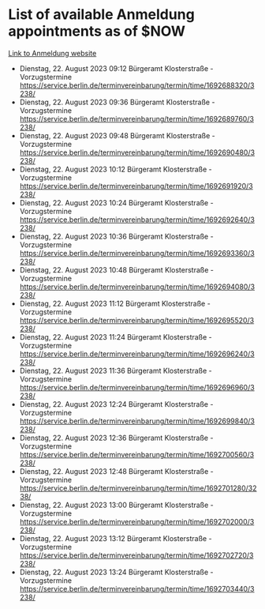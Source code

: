 # List of available Anmeldung appointments as of $NOW
[Link to Anmeldung website](https://service.berlin.de/terminvereinbarung/termin/tag.php?termin=1&anliegen[]=120686&dienstleisterlist=122210,122217,327316,122219,327312,122227,327314,122231,327346,122243,327348,122254,122252,329742,122260,329745,122262,329748,122271,327278,122273,327274,122277,327276,330436,122280,327294,122282,327290,122284,327292,122291,327270,122285,327266,122286,327264,122296,327268,150230,329760,122297,327286,122294,327284,122312,329763,122314,329775,122304,327330,122311,327334,122309,327332,317869,122281,327352,122279,329772,122283,122276,327324,122274,327326,122267,329766,122246,327318,122251,327320,122257,327322,122208,327298,122226,327300&herkunft=http%3A%2F%2Fservice.berlin.de%2Fdienstleistung%2F120686%2F)
- Dienstag, 22. August 2023 09:12 Bürgeramt Klosterstraße - Vorzugstermine https://service.berlin.de/terminvereinbarung/termin/time/1692688320/3238/
- Dienstag, 22. August 2023 09:36 Bürgeramt Klosterstraße - Vorzugstermine https://service.berlin.de/terminvereinbarung/termin/time/1692689760/3238/
- Dienstag, 22. August 2023 09:48 Bürgeramt Klosterstraße - Vorzugstermine https://service.berlin.de/terminvereinbarung/termin/time/1692690480/3238/
- Dienstag, 22. August 2023 10:12 Bürgeramt Klosterstraße - Vorzugstermine https://service.berlin.de/terminvereinbarung/termin/time/1692691920/3238/
- Dienstag, 22. August 2023 10:24 Bürgeramt Klosterstraße - Vorzugstermine https://service.berlin.de/terminvereinbarung/termin/time/1692692640/3238/
- Dienstag, 22. August 2023 10:36 Bürgeramt Klosterstraße - Vorzugstermine https://service.berlin.de/terminvereinbarung/termin/time/1692693360/3238/
- Dienstag, 22. August 2023 10:48 Bürgeramt Klosterstraße - Vorzugstermine https://service.berlin.de/terminvereinbarung/termin/time/1692694080/3238/
- Dienstag, 22. August 2023 11:12 Bürgeramt Klosterstraße - Vorzugstermine https://service.berlin.de/terminvereinbarung/termin/time/1692695520/3238/
- Dienstag, 22. August 2023 11:24 Bürgeramt Klosterstraße - Vorzugstermine https://service.berlin.de/terminvereinbarung/termin/time/1692696240/3238/
- Dienstag, 22. August 2023 11:36 Bürgeramt Klosterstraße - Vorzugstermine https://service.berlin.de/terminvereinbarung/termin/time/1692696960/3238/
- Dienstag, 22. August 2023 12:24 Bürgeramt Klosterstraße - Vorzugstermine https://service.berlin.de/terminvereinbarung/termin/time/1692699840/3238/
- Dienstag, 22. August 2023 12:36 Bürgeramt Klosterstraße - Vorzugstermine https://service.berlin.de/terminvereinbarung/termin/time/1692700560/3238/
- Dienstag, 22. August 2023 12:48 Bürgeramt Klosterstraße - Vorzugstermine https://service.berlin.de/terminvereinbarung/termin/time/1692701280/3238/
- Dienstag, 22. August 2023 13:00 Bürgeramt Klosterstraße - Vorzugstermine https://service.berlin.de/terminvereinbarung/termin/time/1692702000/3238/
- Dienstag, 22. August 2023 13:12 Bürgeramt Klosterstraße - Vorzugstermine https://service.berlin.de/terminvereinbarung/termin/time/1692702720/3238/
- Dienstag, 22. August 2023 13:24 Bürgeramt Klosterstraße - Vorzugstermine https://service.berlin.de/terminvereinbarung/termin/time/1692703440/3238/
